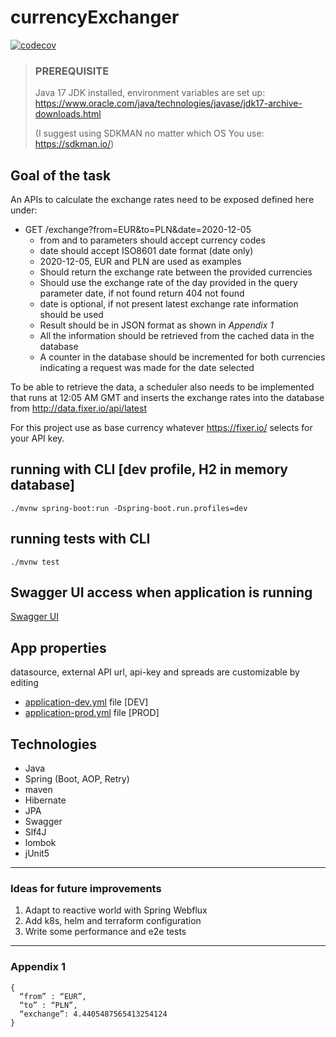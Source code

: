 # currencyExchanger

[![codecov](https://codecov.io/github/sebastianmichalski/currencyExchanger/graph/badge.svg?token=9WNL01TQG2)](https://codecov.io/github/sebastianmichalski/currencyExchanger)

> ### PREREQUISITE
> 
> Java 17 JDK installed, environment variables are set up: 
> https://www.oracle.com/java/technologies/javase/jdk17-archive-downloads.html
> 
> (I suggest using SDKMAN no matter which OS You use: https://sdkman.io/)

## Goal of the task

An APIs to calculate the exchange rates need to be exposed defined here under:
* GET /exchange?from=EUR&to=PLN&date=2020-12-05
  * from and to parameters should accept currency codes
  * date should accept ISO8601 date format (date only)
  * 2020-12-05, EUR and PLN are used as examples
  * Should return the exchange rate between the provided currencies
  * Should use the exchange rate of the day provided in the query parameter date, if
not found return 404 not found
  * date is optional, if not present latest exchange rate information should be used
  * Result should be in JSON format as shown in *Appendix 1*
  * All the information should be retrieved from the cached data in the database
  * A counter in the database should be incremented for both currencies indicating a
request was made for the date selected

To be able to retrieve the data, a scheduler also needs to be implemented that
runs at 12:05 AM GMT and inserts the exchange rates into the database from http://data.fixer.io/api/latest

For this project use as base currency whatever https://fixer.io/ selects for your API key.
    
## running with CLI [dev profile, H2 in memory database]
```./mvnw spring-boot:run -Dspring-boot.run.profiles=dev```

## running tests with CLI
```./mvnw test```

## Swagger UI access when application is running
[Swagger UI](http://localhost:8080/swagger-ui/index.html)

## App properties
datasource, external API url, api-key and spreads are customizable by editing
* [application-dev.yml](src/main/resources/application-dev.yml) file [DEV]
* [application-prod.yml](src/main/resources/application-prod.yml) file [PROD]

## Technologies
* Java
* Spring (Boot, AOP, Retry)
* maven
* Hibernate
* JPA
* Swagger
* Slf4J
* lombok
* jUnit5

---
### Ideas for future improvements 
1. Adapt to reactive world with Spring Webflux
2. Add k8s, helm and terraform configuration
3. Write some performance and e2e tests
---

### Appendix 1

```
{
  “from” : “EUR”,
  “to” : “PLN”,
  “exchange”: 4.4405487565413254124
}
```
